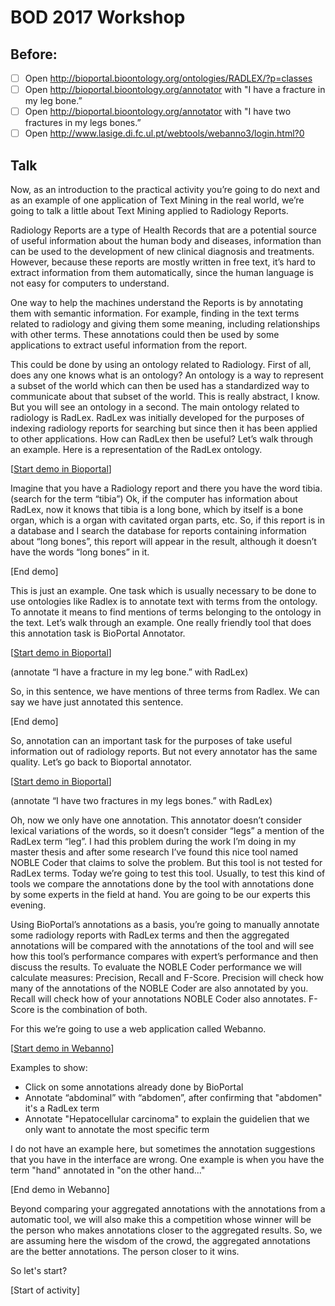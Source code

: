 # BOD 2017 Workshop

## Before: 

- [ ] Open http://bioportal.bioontology.org/ontologies/RADLEX/?p=classes
- [ ] Open http://bioportal.bioontology.org/annotator with "I have a fracture in my leg bone.”
- [ ] Open http://bioportal.bioontology.org/annotator with "I have two fractures in my legs bones.”
- [ ] Open http://www.lasige.di.fc.ul.pt/webtools/webanno3/login.html?0

## Talk

Now, as an introduction to the practical activity you’re going to do next and as an example of one application of Text Mining in the real world, we’re going to talk a little about Text Mining applied to Radiology Reports.

Radiology Reports are a type of Health Records that are a potential source of useful information about the human body and diseases, information than can be used to the development of new clinical diagnosis and treatments. However, because these reports are mostly written in free text, it’s hard to extract information from them automatically, since the human language is not easy for computers to understand. 

One way to help the machines understand the Reports is by annotating them with semantic information. For example, finding in the text terms related to radiology and giving them some meaning, including relationships with other terms. These annotations could then be used by some applications to extract useful information from the report. 

This could be done by using an ontology related to Radiology. First of all, does any one knows what is an ontology? An ontology is a way to represent a subset of the world which can then be used has a standardized way to communicate about that subset of the world. This is really abstract, I know. But you will see an ontology in a second. The main ontology related to radiology is RadLex. RadLex was initially developed for the purposes of indexing radiology reports for searching but since then it has been applied to other applications. How can RadLex then be useful? Let’s walk through an example. Here is a representation of the RadLex ontology.

[[Start demo in Bioportal](http://bioportal.bioontology.org/ontologies/RADLEX/?p=classes)]

Imagine that you have a Radiology report and there you have the word tibia. (search for the term “tibia”) Ok, if the computer has information about RadLex, now it knows that tibia is a long bone, which by itself is a bone organ, which is a organ with cavitated organ parts, etc. So, if this report is in a database and I search the database for reports containing information about “long bones”, this report will appear in the result, although it doesn’t have the words “long bones” in it. 

[End demo]

This is just an example. One task which is usually necessary to be done to use ontologies like Radlex is to annotate text with terms from the ontology. To annotate it means to find mentions of terms belonging to the ontology in the text. Let’s walk through an example. One really friendly tool that does this annotation task is BioPortal Annotator.

[[Start demo in Bioportal](http://bioportal.bioontology.org/annotator)]

(annotate “I have a fracture in my leg bone.” with RadLex) 

So, in this sentence, we have mentions of three terms from Radlex. We can say we have just annotated this sentence. 

[End demo]

So, annotation can an important task for the purposes of take useful information out of radiology reports. But not every annotator has the same quality. Let’s go back to Bioportal annotator. 

[[Start demo in Bioportal](http://bioportal.bioontology.org/annotator)]

(annotate “I have two fractures in my legs bones.” with RadLex)

Oh, now we only have one annotation. This annotator doesn’t consider lexical variations of the words, so it doesn’t consider “legs” a mention of the RadLex term “leg”. I had this problem during the work I’m doing in my master thesis and after some research I’ve found this nice tool named NOBLE Coder that claims to solve the problem. But this tool is not tested for RadLex terms. Today we’re going to test this tool. Usually, to test this kind of tools we compare the annotations done by the tool with annotations done by some experts in the field at hand. You are going to be our experts this evening. 

Using BioPortal’s annotations as a basis, you’re going to manually annotate some radiology reports with RadLex terms and then the aggregated annotations will be compared with the annotations of the tool and will see how this tool’s performance compares with expert’s performance and then discuss the results. To evaluate the NOBLE Coder performance we will calculate measures: Precision, Recall and F-Score. Precision will check how many of the annotations of the NOBLE Coder are also annotated by you. Recall will check how of your annotations NOBLE Coder also annotates. F-Score is the combination of both. 

For this we’re going to use a web application called Webanno. 

[[Start demo in Webanno](http://www.lasige.di.fc.ul.pt/webtools/webanno/welcome.html)]

Examples to show:
- Click on some annotations already done by BioPortal
- Annotate “abdominal” with “abdomen”, after confirming that "abdomen" it's a RadLex term
- Annotate "Hepatocellular carcinoma" to explain the guidelien that we only want to annotate the most specific term

I do not have an example here, but sometimes the annotation suggestions that you have in the interface are wrong. One example is when you have the term "hand" annotated in "on the other hand..."

[End demo in Webanno]

Beyond comparing your aggregated annotations with the annotations from a automatic tool, we will also make this a competition whose winner will be the person who makes annotations closer to the aggregated results. So, we are assuming here the wisdom of the crowd, the aggregated annotations are the better annotations. The person closer to it wins. 

So let's start?

[Start of activity]
